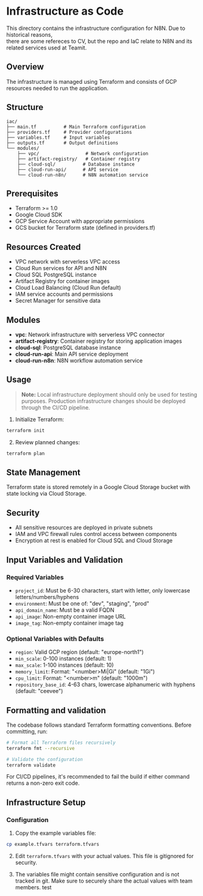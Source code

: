# Infrastructure as Code

This directory contains the infrastructure configuration for N8N. Due to historical reasons,  
there are some refereces to CV, but the repo and IaC relate to N8N and its related services used at Teamit.

## Overview

The infrastructure is managed using Terraform and consists of GCP resources needed to run the application.

## Structure

```text
iac/
├── main.tf          # Main Terraform configuration
├── providers.tf     # Provider configurations
├── variables.tf     # Input variables
├── outputs.tf       # Output definitions
└── modules/
    ├── vpc/                 # Network configuration
    ├── artifact-registry/   # Container registry
    ├── cloud-sql/          # Database instance
    ├── cloud-run-api/      # API service
    └── cloud-run-n8n/      # N8N automation service
```

## Prerequisites

- Terraform >= 1.0
- Google Cloud SDK
- GCP Service Account with appropriate permissions
- GCS bucket for Terraform state (defined in providers.tf)

## Resources Created

- VPC network with serverless VPC access
- Cloud Run services for API and N8N
- Cloud SQL PostgreSQL instance
- Artifact Registry for container images
- Cloud Load Balancing (Cloud Run default)
- IAM service accounts and permissions
- Secret Manager for sensitive data

## Modules

- **vpc**: Network infrastructure with serverless VPC connector
- **artifact-registry**: Container registry for storing application images
- **cloud-sql**: PostgreSQL database instance
- **cloud-run-api**: Main API service deployment
- **cloud-run-n8n**: N8N workflow automation service

## Usage

> **Note:** Local infrastructure deployment should only be used for testing purposes. 
> Production infrastructure changes should be deployed through the CI/CD pipeline.

1. Initialize Terraform:

```bash
terraform init
```

2. Review planned changes:

```bash
terraform plan
```

## State Management

Terraform state is stored remotely in a Google Cloud Storage bucket with state locking via Cloud Storage.

## Security

- All sensitive resources are deployed in private subnets
- IAM and VPC firewall rules control access between components
- Encryption at rest is enabled for Cloud SQL and Cloud Storage

## Input Variables and Validation

### Required Variables

- `project_id`: Must be 6-30 characters, start with letter, only lowercase letters/numbers/hyphens
- `environment`: Must be one of: "dev", "staging", "prod"
- `api_domain_name`: Must be a valid FQDN
- `api_image`: Non-empty container image URL
- `image_tag`: Non-empty container image tag

### Optional Variables with Defaults

- `region`: Valid GCP region (default: "europe-north1")
- `min_scale`: 0-100 instances (default: 1)
- `max_scale`: 1-100 instances (default: 10)
- `memory_limit`: Format: "&lt;number&gt;Mi|Gi" (default: "1Gi")
- `cpu_limit`: Format: "&lt;number&gt;m" (default: "1000m")
- `repository_base_id`: 4-63 chars, lowercase alphanumeric with hyphens (default: "ceevee")

## Formatting and validation

The codebase follows standard Terraform formatting conventions. Before committing, run:

```bash
# Format all Terraform files recursively
terraform fmt --recursive

# Validate the configuration
terraform validate
```

For CI/CD pipelines, it's recommended to fail the build if either command returns a non-zero exit code.

## Infrastructure Setup

### Configuration

1. Copy the example variables file:

```bash
cp example.tfvars terraform.tfvars
```

2. Edit `terraform.tfvars` with your actual values. This file is gitignored for security.

3. The variables file might contain sensitive configuration and is not tracked in git. Make sure to securely share the actual values with team members.
test
